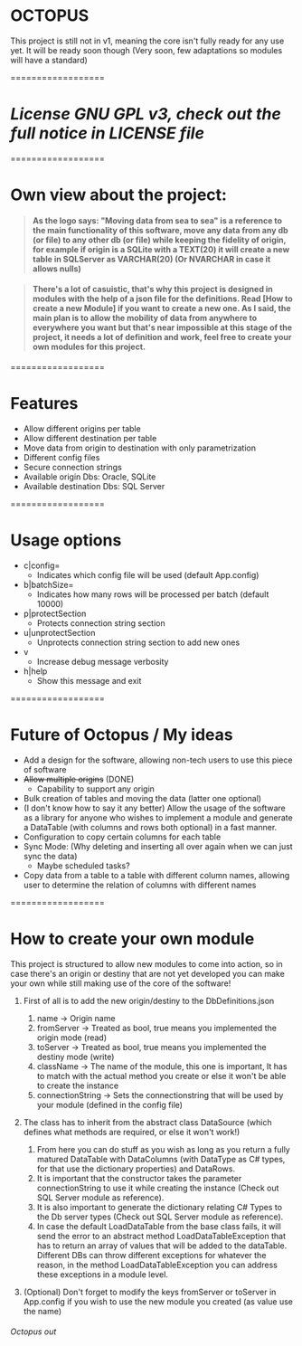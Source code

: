 # **OCTOPUS**
This project is still not in v1, meaning the core isn't fully ready for any use yet. It will be ready soon though (Very soon, few adaptations so modules will have a standard)

 ==================
 
# *License GNU GPL v3, check out the full notice in LICENSE file*
 ==================


# **Own view about the project:**

> #### As the logo says: "Moving data from sea to sea" is a reference to the main functionality of this software, move any data from any db (or file) to any other db (or file) while keeping the fidelity of origin, for example if origin is a SQLite with a TEXT(20) it will create a new table in SQLServer as VARCHAR(20) (Or NVARCHAR in case it allows nulls)

> #### There's a lot of casuistic, that's why this project is designed in modules with the help of a json file for the definitions. Read [How to create a new Module] if you want to create a new one. As I said, the main plan is to allow the mobility of data from anywhere to everywhere you want but that's near impossible at this stage of the project, it needs a lot of definition and work, feel free to create your own modules for this project.

==================

# **Features**

* Allow different origins per table
* Allow different destination per table
* Move data from origin to destination with only parametrization
* Different config files
* Secure connection strings
* Available origin Dbs: Oracle, SQLite
* Available destination Dbs: SQL Server

==================

# **Usage options**

* c|config=
	* Indicates which config file will be used (default App.config)
* b|batchSize=
	* Indicates how many rows will be processed per batch (default 10000)
* p|protectSection
	* Protects connection string section
* u|unprotectSection
	* Unprotects connection string section to add new ones
* v
	* Increase debug message verbosity
* h|help
	* Show this message and exit

==================

# **Future of Octopus / My ideas**

* Add a design for the software, allowing non-tech users to use this piece of software
* ~~Allow multiple origins~~ (DONE)
	* Capability to support any origin 
* Bulk creation of tables and moving the data (latter one optional)
* (I don't know how to say it any better) Allow the usage of the software as a library for anyone who wishes to implement a module and generate a DataTable (with columns and rows both optional) in a fast manner.
* Configuration to copy certain columns for each table
* Sync Mode: (Why deleting and inserting all over again when we can just sync the data)
	* Maybe scheduled tasks?
* Copy data from a table to a table with different column names, allowing user to determine the relation of columns with different names

==================

# **How to create your own module**

This project is structured to allow new modules to come into action, so in case there's an origin or destiny that are not yet developed you can make your own while still making use of the core of the software!

1. First of all is to add the new origin/destiny to the DbDefinitions.json
	1. name -> Origin name
	2. fromServer -> Treated as bool, true means you implemented the origin mode (read)
	3. toServer -> Treated as bool, true means you implemented the destiny mode (write)
	4. className -> The name of the module, this one is important, It has to match with the actual method you create or else it won't be able to create the instance
	5. connectionString -> Sets the connectionstring that will be used by your module (defined in the config file)

2. The class has to inherit from the abstract class DataSource (which defines what methods are required, or else it won't work!)
	1. From here you can do stuff as you wish as long as you return a fully matured DataTable with DataColumns (with DataType as C# types, for that use the dictionary properties) and DataRows.
	2. It is important that the constructor takes the parameter connectionString to use it while creating the instance (Check out SQL Server module as reference).
	3. It is also important to generate the dictionary relating C# Types to the Db server types (Check out SQL Server module as reference).
	4. In case the default LoadDataTable from the base class fails, it will send the error to an abstract method LoadDataTableException that has to return an array of values that will be added to the dataTable. Different DBs can throw different exceptions for whatever the reason, in the method LoadDataTableException you can address these exceptions in a module level.

3. (Optional) Don't forget to modify the keys fromServer or toServer in App.config if you wish to use the new module you created (as value use the name)

###### Octopus out

